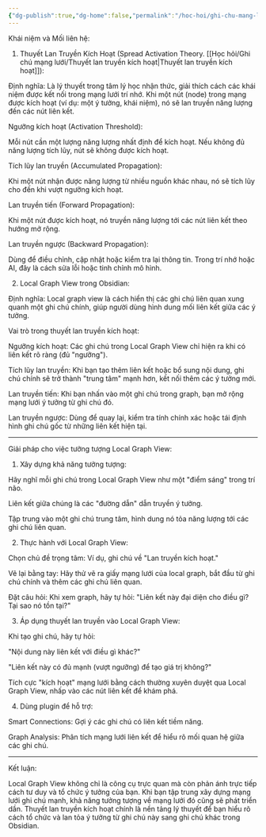 ```yaml
---
{"dg-publish":true,"dg-home":false,"permalink":"/hoc-hoi/ghi-chu-mang-luoi/local-graph-view-tu-duy/","dgPassFrontmatter":true,"noteIcon":"","updated":"2025-01-14T22:28:05.851+07:00"}
---
```


Khái niệm và Mối liên hệ:

1. Thuyết Lan Truyền Kích Hoạt (Spread Activation Theory.  [[Học hỏi/Ghi chú mạng lưới/Thuyết lan truyền kích hoạt\|Thuyết lan truyền kích hoạt]]):

Định nghĩa: Là lý thuyết trong tâm lý học nhận thức, giải thích cách các khái niệm được kết nối trong mạng lưới trí nhớ. Khi một nút (node) trong mạng được kích hoạt (ví dụ: một ý tưởng, khái niệm), nó sẽ lan truyền năng lượng đến các nút liên kết.

Ngưỡng kích hoạt (Activation Threshold):

Mỗi nút cần một lượng năng lượng nhất định để kích hoạt. Nếu không đủ năng lượng tích lũy, nút sẽ không được kích hoạt.


Tích lũy lan truyền (Accumulated Propagation):

Khi một nút nhận được năng lượng từ nhiều nguồn khác nhau, nó sẽ tích lũy cho đến khi vượt ngưỡng kích hoạt.


Lan truyền tiến (Forward Propagation):

Khi một nút được kích hoạt, nó truyền năng lượng tới các nút liên kết theo hướng mở rộng.


Lan truyền ngược (Backward Propagation):

Dùng để điều chỉnh, cập nhật hoặc kiểm tra lại thông tin. Trong trí nhớ hoặc AI, đây là cách sửa lỗi hoặc tinh chỉnh mô hình.



2. Local Graph View trong Obsidian:

Định nghĩa: Local graph view là cách hiển thị các ghi chú liên quan xung quanh một ghi chú chính, giúp người dùng hình dung mối liên kết giữa các ý tưởng.

Vai trò trong thuyết lan truyền kích hoạt:

Ngưỡng kích hoạt: Các ghi chú trong Local Graph View chỉ hiện ra khi có liên kết rõ ràng (đủ "ngưỡng").

Tích lũy lan truyền: Khi bạn tạo thêm liên kết hoặc bổ sung nội dung, ghi chú chính sẽ trở thành "trung tâm" mạnh hơn, kết nối thêm các ý tưởng mới.

Lan truyền tiến: Khi bạn nhấn vào một ghi chú trong graph, bạn mở rộng mạng lưới ý tưởng từ ghi chú đó.

Lan truyền ngược: Dùng để quay lại, kiểm tra tính chính xác hoặc tái định hình ghi chú gốc từ những liên kết hiện tại.




---

Giải pháp cho việc tưởng tượng Local Graph View:

1. Xây dựng khả năng tưởng tượng:

Hãy nghĩ mỗi ghi chú trong Local Graph View như một "điểm sáng" trong trí não.

Liên kết giữa chúng là các "đường dẫn" dẫn truyền ý tưởng.

Tập trung vào một ghi chú trung tâm, hình dung nó tỏa năng lượng tới các ghi chú liên quan.


2. Thực hành với Local Graph View:

Chọn chủ đề trọng tâm: Ví dụ, ghi chú về "Lan truyền kích hoạt."

Vẽ lại bằng tay: Hãy thử vẽ ra giấy mạng lưới của local graph, bắt đầu từ ghi chú chính và thêm các ghi chú liên quan.

Đặt câu hỏi: Khi xem graph, hãy tự hỏi: "Liên kết này đại diện cho điều gì? Tại sao nó tồn tại?"


3. Áp dụng thuyết lan truyền vào Local Graph View:

Khi tạo ghi chú, hãy tự hỏi:

"Nội dung này liên kết với điều gì khác?"

"Liên kết này có đủ mạnh (vượt ngưỡng) để tạo giá trị không?"


Tích cực "kích hoạt" mạng lưới bằng cách thường xuyên duyệt qua Local Graph View, nhấp vào các nút liên kết để khám phá.


4. Dùng plugin để hỗ trợ:

Smart Connections: Gợi ý các ghi chú có liên kết tiềm năng.

Graph Analysis: Phân tích mạng lưới liên kết để hiểu rõ mối quan hệ giữa các ghi chú.



---

Kết luận:

Local Graph View không chỉ là công cụ trực quan mà còn phản ánh trực tiếp cách tư duy và tổ chức ý tưởng của bạn. Khi bạn tập trung xây dựng mạng lưới ghi chú mạnh, khả năng tưởng tượng về mạng lưới đó cũng sẽ phát triển dần. Thuyết lan truyền kích hoạt chính là nền tảng lý thuyết để bạn hiểu rõ cách tổ chức và lan tỏa ý tưởng từ ghi chú này sang ghi chú khác trong Obsidian.

